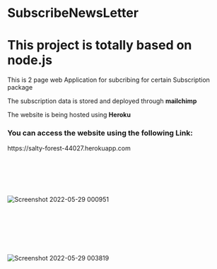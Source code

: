 # SubscribeNewsLetter
<h1>This project is totally based on node.js</h1>
<p>This is 2 page web Application for subcribing for certain Subscription package</p>
<p> The subscription data is stored and deployed through <strong>mailchimp</strong></p>
<p> The website is being hosted using <strong>Heroku</strong></p>


<h3>You can access the website using the following Link:</h3>
https://salty-forest-44027.herokuapp.com
</br></br></br></br></br></br>


![Screenshot 2022-05-29 000951](https://user-images.githubusercontent.com/66233331/170838750-f2ee1fe0-c68a-4731-98cd-bc363ddadaae.png)
</br>
</br></br></br></br></br></br>

![Screenshot 2022-05-29 003819](https://user-images.githubusercontent.com/66233331/170839628-099ab9b2-0696-4f81-a450-253dd57cc149.png)
